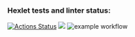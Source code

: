 ### Hexlet tests and linter status:
[![Actions Status](https://github.com/critow/frontend-project-lvl1/workflows/hexlet-check/badge.svg)](https://github.com/critow/frontend-project-lvl1/actions)
<a href="https://codeclimate.com/github/codeclimate/codeclimate/maintainability"><img src="https://api.codeclimate.com/v1/badges/a99a88d28ad37a79dbf6/maintainability" /></a>
![example workflow](https://github.com/github/docs/actions/workflows/main.yml/badge.svg)